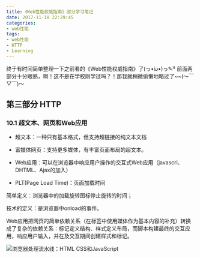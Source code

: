 ```yaml
---
title: 《Web性能权威指南》部分学习笔记
date: 2017-11-10 22:29:45
categories:
- web性能
tags:
- web性能
- HTTP
- Learning
---
```


终于有时间简单整理一下之前看的《Web性能权威指南》了(っ•̀ω•́)っ✎⁾⁾
前面两部分十分眼熟，啊！这不是在学校刚学过吗？！那我就稍微偷懒地略过了~~(～￣▽￣)～

## 第三部分 HTTP

### 10.1 超文本、网页和Web应用

* 超文本：一种只有基本格式，但支持超链接的纯文本文档

* 富媒体网页：支持更多媒体，有丰富页面布局的超文本。

* Web应用：可以在浏览器中响应用户操作的交互式Web应用（javascri、DHTML、Ajax的加入）

* PLT(Page Load Time)：页面加载时间

简单定义：浏览器中的加载旋转图标停止旋转的时间；

技术的定义：是浏览器中onload的事件。



Web应用把网页的简单依赖关系（在标签中使用媒体作为基本内容的补充）转换成了复杂的依赖关系：标记定义结构、样式定义布局，而脚本构建最终的交互应用，响应用户输入，并在及交互期间创建样式和标记。


![浏览器处理流水线：HTML CSS和JavaScript ](/assets/images/Web/2017-11-28_012531.jpg.jpg "浏览器处理流水线：HTML CSS和JavaScript")

